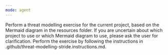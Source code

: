 ```yaml
---
mode: agent
---
```

Perform a threat modelling exercise for the current project, based on the Mermaid diagram in the resources folder.
If you are uncertain about which project to use or which Mermaid diagram to use, please ask the user for clarification.
Perform the exercise by following the instructions in .github/threat-modelling-stride.instructions.md.
